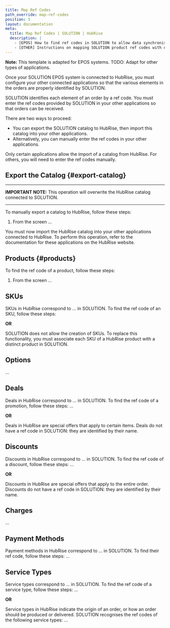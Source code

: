 ```yaml
---
title: Map Ref Codes
path_override: map-ref-codes
position: 5
layout: documentation
meta:
  title: Map Ref Codes | SOLUTION | HubRise
  description: |
    - [EPOS] How to find ref codes in SOLUTION to allow data synchronisation with other apps connected to HubRise.
    - [OTHER] Instructions on mapping SOLUTION product ref codes with other apps after connecting your EPOS with HubRise. Connect apps and synchronise your data.
---
```


**Note:** This template is adapted for EPOS systems. TODO: Adapt for other types of applications.

Once your SOLUTION EPOS system is connected to HubRise, you must configure your other connected applications so that the various elements in the orders are properly identified by SOLUTION.

SOLUTION identifies each element of an order by a ref code. You must enter the ref codes provided by SOLUTION in your other applications so that orders can be received.

There are two ways to proceed:

- You can export the SOLUTION catalog to HubRise, then import this catalog into your other applications.
- Alternatively, you can manually enter the ref codes in your other applications.

Only certain applications allow the import of a catalog from HubRise. For others, you will need to enter the ref codes manually.

## Export the Catalog {#export-catalog}

---

**IMPORTANT NOTE:** This operation will overwrite the HubRise catalog connected to SOLUTION.

---

To manually export a catalog to HubRise, follow these steps:

1. From the screen ...

You must now import the HubRise catalog into your other applications connected to HubRise. To perform this operation, refer to the documentation for these applications on the HubRise website.

## Products {#products}

To find the ref code of a product, follow these steps:

1. From the screen ...

## SKUs

SKUs in HubRise correspond to ... in SOLUTION. To find the ref code of an SKU, follow these steps:

**OR**

SOLUTION does not allow the creation of SKUs. To replace this functionality, you must associate each SKU of a HubRise product with a distinct product in SOLUTION.

## Options

...

## Deals

Deals in HubRise correspond to ... in SOLUTION. To find the ref code of a promotion, follow these steps: ...

**OR**

Deals in HubRise are special offers that apply to certain items. Deals do not have a ref code in SOLUTION: they are identified by their name.

## Discounts

Discounts in HubRise correspond to ... in SOLUTION. To find the ref code of a discount, follow these steps: ...

**OR**

Discounts in HubRise are special offers that apply to the entire order. Discounts do not have a ref code in SOLUTION: they are identified by their name.

## Charges

...

## Payment Methods

Payment methods in HubRise correspond to ... in SOLUTION. To find their ref code, follow these steps: ...

## Service Types

Service types correspond to ... in SOLUTION. To find the ref code of a service type, follow these steps: ...

**OR**

Service types in HubRise indicate the origin of an order, or how an order should be produced or delivered. SOLUTION recognises the ref codes of the following service types: ...
